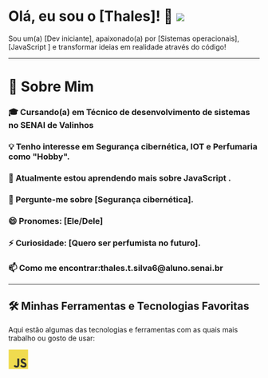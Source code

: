 # Olá, eu sou o [Thales]! 👋 <img src="https://media.giphy.com/media/hvRJCLFzcasrR4ia7z/giphy.gif" width="25px">

<p align="center">
  </p>

Sou um(a) [Dev iniciante], apaixonado(a) por [Sistemas operacionais], [JavaScript ] e transformar ideias em realidade através do código!

---

<h1>🚀 Sobre Mim

<h3>🎓 Cursando(a) em Técnico de desenvolvimento de sistemas no SENAI de Valinhos 
<h3>💡 Tenho interesse em Segurança cibernética, IOT e Perfumaria como "Hobby".
<h3>🌱 Atualmente estou aprendendo mais sobre JavaScript .
<h3>💬 Pergunte-me sobre [Segurança cibernética].
<h3>😄 Pronomes: [Ele/Dele]
<h3>⚡ Curiosidade: [Quero ser perfumista no futuro].
<h3>📫 Como me encontrar:thales.t.silva6@aluno.senai.br


---

## 🛠️ Minhas Ferramentas e Tecnologias Favoritas

Aqui estão algumas das tecnologias e ferramentas com as quais mais trabalho ou gosto de usar:

<p align="left">
  <a href="https://developer.mozilla.org/pt-BR/docs/Web/JavaScript" target="_blank" rel="noreferrer"><img src="https://raw.githubusercontent.com/devicons/devicon/master/icons/javascript/javascript-original.svg" alt="JavaScript" width="40" height="40"/></a>
